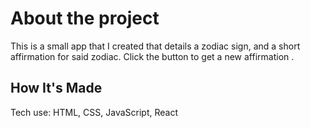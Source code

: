 # About the project

This is a small app that I created that details a zodiac sign, and a short affirmation for said zodiac. Click the button to get a new affirmation
.

## How It's Made

Tech use: HTML, CSS, JavaScript, React